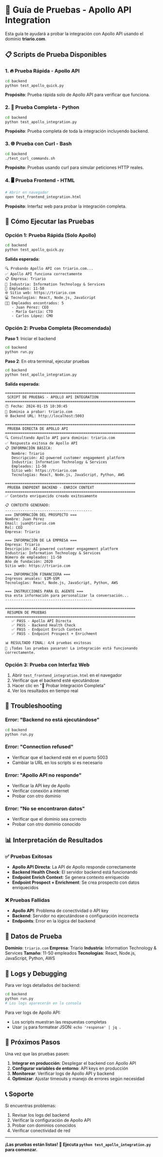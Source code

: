 # 🧪 Guía de Pruebas - Apollo API Integration

Esta guía te ayudará a probar la integración con Apollo API usando el dominio **triario.com**.

## 📋 Scripts de Prueba Disponibles

### 1. 🔥 Prueba Rápida - Apollo API
```bash
cd backend
python test_apollo_quick.py
```
**Propósito**: Prueba rápida solo de Apollo API para verificar que funciona.

### 2. 🧪 Prueba Completa - Python
```bash
cd backend
python test_apollo_integration.py
```
**Propósito**: Prueba completa de toda la integración incluyendo backend.

### 3. 🌐 Prueba con Curl - Bash
```bash
cd backend
./test_curl_commands.sh
```
**Propósito**: Pruebas usando curl para simular peticiones HTTP reales.

### 4. 🖥️ Prueba Frontend - HTML
```bash
# Abrir en navegador
open test_frontend_integration.html
```
**Propósito**: Interfaz web para probar la integración completa.

## 🚀 Cómo Ejecutar las Pruebas

### Opción 1: Prueba Rápida (Solo Apollo)
```bash
cd backend
python test_apollo_quick.py
```

**Salida esperada:**
```
🔍 Probando Apollo API con triario.com...
✅ Apollo API funciona correctamente
📋 Empresa: Triario
🏢 Industria: Information Technology & Services
👥 Empleados: 11-50
🌐 Sitio web: https://triario.com
💻 Tecnologías: React, Node.js, JavaScript
👨‍💼 Empleados encontrados: 5
   - Juan Pérez: CEO
   - María García: CTO
   - Carlos López: CMO
```

### Opción 2: Prueba Completa (Recomendada)

**Paso 1**: Iniciar el backend
```bash
cd backend
python run.py
```

**Paso 2**: En otra terminal, ejecutar pruebas
```bash
cd backend
python test_apollo_integration.py
```

**Salida esperada:**
```
============================================================
 SCRIPT DE PRUEBAS - APOLLO API INTEGRATION
============================================================
🕐 Fecha: 2024-01-15 10:30:45
🎯 Dominio a probar: triario.com
🌐 Backend URL: http://localhost:5003

============================================================
 PRUEBA DIRECTA DE APOLLO API
============================================================
🔍 Consultando Apollo API para dominio: triario.com
✅ Respuesta exitosa de Apollo API
📋 INFORMACIÓN BÁSICA:
   Nombre: Triario
   Descripción: AI-powered customer engagement platform
   Industria: Information Technology & Services
   Empleados: 11-50
   Sitio web: https://triario.com
   Tecnologías: React, Node.js, JavaScript, Python, AWS

============================================================
 PRUEBA ENDPOINT BACKEND - ENRICH CONTEXT
============================================================
✅ Contexto enriquecido creado exitosamente

📋 CONTEXTO GENERADO:
----------------------------------------
=== INFORMACIÓN DEL PROSPECTO ===
Nombre: Juan Pérez
Email: juan@triario.com
Rol: CEO
Empresa: Triario

=== INFORMACIÓN DE LA EMPRESA ===
Empresa: Triario
Descripción: AI-powered customer engagement platform
Industria: Information Technology & Services
Número de empleados: 11-50
Año de fundación: 2020
Sitio web: https://triario.com

=== INFORMACIÓN FINANCIERA ===
Ingresos anuales: $1M-$5M
Tecnologías: React, Node.js, JavaScript, Python, AWS

=== INSTRUCCIONES PARA EL AGENTE ===
Usa esta información para personalizar la conversación...
----------------------------------------

============================================================
 RESUMEN DE PRUEBAS
============================================================
   ✅ PASS - Apollo API Directa
   ✅ PASS - Backend Health Check
   ✅ PASS - Endpoint Enrich Context
   ✅ PASS - Endpoint Prospect + Enrichment

📊 RESULTADO FINAL: 4/4 pruebas exitosas
🎉 ¡Todas las pruebas pasaron! La integración está funcionando correctamente.
```

### Opción 3: Prueba con Interfaz Web

1. Abrir `test_frontend_integration.html` en el navegador
2. Verificar que el backend esté ejecutándose
3. Hacer clic en "🚀 Probar Integración Completa"
4. Ver los resultados en tiempo real

## 🔧 Troubleshooting

### Error: "Backend no está ejecutándose"
```bash
cd backend
python run.py
```

### Error: "Connection refused"
- Verificar que el backend esté en el puerto 5003
- Cambiar la URL en los scripts si es necesario

### Error: "Apollo API no responde"
- Verificar la API key de Apollo
- Verificar conexión a internet
- Probar con otro dominio

### Error: "No se encontraron datos"
- Verificar que el dominio sea correcto
- Probar con otro dominio conocido

## 📊 Interpretación de Resultados

### ✅ Pruebas Exitosas
- **Apollo API Directa**: La API de Apollo responde correctamente
- **Backend Health Check**: El servidor backend está funcionando
- **Endpoint Enrich Context**: Se genera contexto enriquecido
- **Endpoint Prospect + Enrichment**: Se crea prospecto con datos enriquecidos

### ❌ Pruebas Fallidas
- **Apollo API**: Problema de conectividad o API key
- **Backend**: Servidor no ejecutándose o configuración incorrecta
- **Endpoints**: Error en la lógica del backend

## 🎯 Datos de Prueba

**Dominio**: `triario.com`
**Empresa**: Triario
**Industria**: Information Technology & Services
**Tamaño**: 11-50 empleados
**Tecnologías**: React, Node.js, JavaScript, Python, AWS

## 📝 Logs y Debugging

Para ver logs detallados del backend:
```bash
cd backend
python run.py
# Los logs aparecerán en la consola
```

Para ver logs de Apollo API:
- Los scripts muestran las respuestas completas
- Usar `jq` para formatear JSON: `echo 'response' | jq .`

## 🚀 Próximos Pasos

Una vez que las pruebas pasen:

1. **Integrar en producción**: Desplegar el backend con Apollo API
2. **Configurar variables de entorno**: API keys en producción
3. **Monitorear**: Verificar logs de Apollo API y backend
4. **Optimizar**: Ajustar timeouts y manejo de errores según necesidad

## 📞 Soporte

Si encuentras problemas:

1. Revisar los logs del backend
2. Verificar la configuración de Apollo API
3. Probar con dominios conocidos
4. Verificar conectividad de red

---

**¡Las pruebas están listas! 🎉 Ejecuta `python test_apollo_integration.py` para comenzar.**
